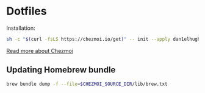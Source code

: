 # Dotfiles

Installation:

```sh
sh -c "$(curl -fsLS https://chezmoi.io/get)" -- init --apply dan1elhughes
```

[Read more about Chezmoi](https://www.chezmoi.io)

## Updating Homebrew bundle

```sh
brew bundle dump -f --file=$CHEZMOI_SOURCE_DIR/lib/brew.txt
```
